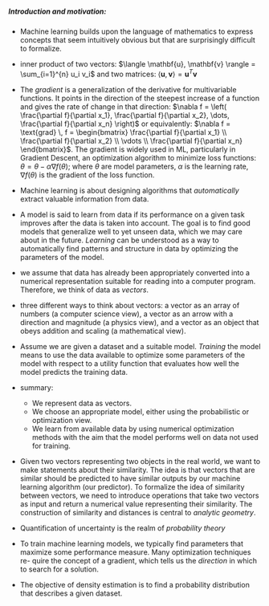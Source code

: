 ##### Introduction and motivation:

- Machine learning builds upon the language of mathematics to express
concepts that seem intuitively obvious but that are surprisingly difficult
to formalize.

- inner product of two vectors: $\langle \mathbf{u}, \mathbf{v} \rangle = \sum_{i=1}^{n} u_i v_i$ and two matrices: $\langle \mathbf{u}, \mathbf{v} \rangle = \mathbf{u}^T \mathbf{v}$

- The *gradient* is a generalization of the derivative for multivariable functions. It points in the direction of the steepest increase of a function and gives the rate of change in that direction: $\nabla f = \left( \frac{\partial f}{\partial x_1}, \frac{\partial f}{\partial x_2}, \dots, \frac{\partial f}{\partial x_n} \right)$ or equivalently: $\nabla f = \text{grad} \, f = \begin{bmatrix} \frac{\partial f}{\partial x_1} \\ \frac{\partial f}{\partial x_2} \\ \vdots \\ \frac{\partial f}{\partial x_n} \end{bmatrix}$. The gradient is widely used in ML, particularly in Gradient Descent, an optimization algorithm to minimize loss functions: $\theta = \theta - \alpha \nabla f(\theta)$; where  $\theta$  are model parameters,  $\alpha$  is the learning rate,  $\nabla f(\theta)$  is the gradient of the loss function.

- Machine learning is about designing algorithms that *automatically* extract
valuable information from data.

- A model is said to learn from data if its performance on a given task improves after the data is taken into account.
The goal is to find good models that generalize well to yet unseen data,
which we may care about in the future. *Learning* can be understood as a way to automatically find patterns and structure in data by optimizing the parameters of the model.

- we assume that data has already been appropriately converted into a numerical representation suitable for reading into a computer program. Therefore, we think of data as *vectors*.

- three different ways to think about vectors: a vector as an array of numbers (a computer science view), a vector as an arrow with a direction and magnitude (a physics view), and a vector as an object that obeys addition and scaling (a mathematical view).

- Assume we are given a dataset and a suitable model. *Training* the model means to use the data available to optimize some parameters of the model with respect to a utility function that evaluates how well the model predicts the training data.

- summary:
    - We represent data as vectors.
    - We choose an appropriate model, either using the probabilistic or optimization view.
    - We learn from available data by using numerical optimization methods with the aim that the model performs well on data not used for training.

- Given two vectors representing two objects in the real world, we want to make statements about their similarity. The idea is that vectors that are similar should be predicted to have similar outputs by our machine learning algorithm (our predictor). To formalize the idea of similarity between vectors, we need to introduce operations that take two vectors as input and return a numerical value representing their similarity. The construction of similarity and distances is central to *analytic geometry*.

- Quantification of uncertainty is the realm of *probability theory*

- To train machine learning models, we typically find parameters that
maximize some performance measure. Many optimization techniques re-
quire the concept of a gradient, which tells us the *direction* in which to
search for a solution.

- The objective of density estimation is to find a probability distribution that describes a given dataset.